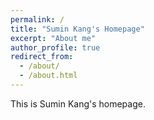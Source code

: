 ```yaml
---
permalink: /
title: "Sumin Kang's Homepage"
excerpt: "About me"
author_profile: true
redirect_from: 
  - /about/
  - /about.html
---
```


This is Sumin Kang's homepage.